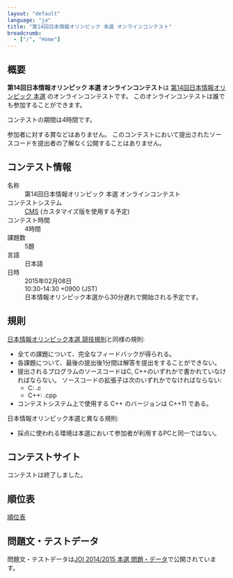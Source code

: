 ```yaml
---
layout: "default"
language: "ja"
title: "第14回日本情報オリンピック 本選 オンラインコンテスト"
breadcrumb:
  - ["/", "Home"]
---
```


## 概要

**第14回日本情報オリンピック 本選 オンラインコンテスト**は
[第14回日本情報オリンピック 本選](https://www.ioi-jp.org/joi/2014/honsen.html)
のオンラインコンテストです。
このオンラインコンテストは誰でも参加することができます。

コンテストの期間は4時間です。

参加者に対する賞などはありません。
このコンテストにおいて提出されたソースコードを提出者の了解なく公開することはありません。

## コンテスト情報

<dl>
  <dt>名称</dt>
  <dd>第14回日本情報オリンピック 本選 オンラインコンテスト</dd>

  <dt>コンテストシステム</dt>
  <dd>
  <a href="https://github.com/cms-dev/cms/">CMS</a>
  (カスタマイズ版を使用する予定)
  </dd>

  <dt>コンテスト時間</dt>
  <dd>4時間</dd>

  <dt>課題数</dt>
  <dd>5題</dd>

  <dt>言語</dt>
  <dd>日本語</dd>

  <dt>日時</dt>
  <dd>2015年02月08日</dd>
  <dd>10:30-14:30 +0900 (JST)</dd>
  <dd>日本情報オリンピック本選から30分遅れで開始される予定です。</dd>
</dl>

## 規則

[日本情報オリンピック本選 競技規則](https://www.ioi-jp.org/joi/2014/2015-ho-outline.html)と同様の規則:

- 全ての課題について、完全なフィードバックが得られる。
- 各課題について、最後の提出後1分間は解答を提出をすることができない。
- 提出されるプログラムのソースコードはC, C++のいずれかで書かれていなければならない。
  ソースコードの拡張子は次のいずれかでなければならない:
  - C: .c
  - C++: .cpp
- コンテストシステム上で使用する C++ のバージョンは C++11 である。

日本情報オリンピック本選と異なる規則:

- 採点に使われる環境は本選において参加者が利用するPCと同一ではない。

## コンテストサイト

コンテストは終了しました。

## 順位表

[順位表](ranking.html)

## 問題文・テストデータ

問題文・テストデータは[JOI 2014/2015 本選 問題・データ](https://www.ioi-jp.org/joi/2014/2015-ho/index.html)で公開されています。
